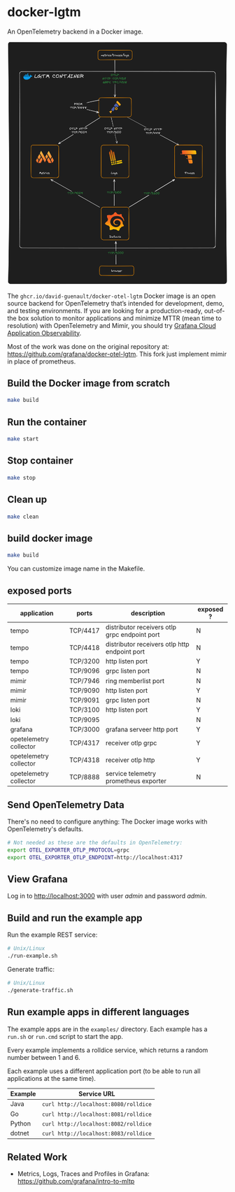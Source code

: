 # docker-lgtm

An OpenTelemetry backend in a Docker image.

![Components included in the Docker image: OpenTelemetry collector, Mimir, Tempo, Loki, Grafana](./img/overview.png)

The `ghcr.io/david-guenault/docker-otel-lgtm` Docker image is an open source backend for OpenTelemetry that’s intended for development, demo, and testing environments. If you are looking for a production-ready, out-of-the box solution to monitor applications and minimize MTTR (mean time to resolution) with OpenTelemetry and Mimir, you should try [Grafana Cloud Application Observability](https://grafana.com/products/cloud/application-observability/).

Most of the work was done on the original repository at: https://github.com/grafana/docker-otel-lgtm. This fork just implement mimir in place of prometheus. 


## Build the Docker image from scratch

```sh
make build
```

## Run the container

```sh
make start
```

## Stop container

```sh
make stop
```

## Clean up

```sh
make clean
```

## build docker image

```sh
make build
```

You can customize image name in the Makefile. 

## exposed ports

|application|ports|description|exposed ?|
|---|---|---|---|
|tempo|TCP/4417|distributor receivers otlp grpc endpoint port|N|
|tempo|TCP/4418|distributor receivers otlp http endpoint port|N|
|tempo|TCP/3200|http listen port|Y|
|tempo|TCP/9096|grpc listen port|N|
|mimir|TCP/7946|ring memberlist port|N|
|mimir|TCP/9090|http listen port|Y|
|mimir|TCP/9091|grpc listen port|N|
|loki|TCP/3100|http listen port|Y|
|loki|TCP/9095||N|
|grafana|TCP/3000|grafana serveer http port|Y|
|opetelemetry collector|TCP/4317|receiver otlp grpc|Y|
|opetelemetry collector|TCP/4318|receiver otlp http|Y|
|opetelemetry collector|TCP/8888|service telemetry prometheus exporter|N|

## Send OpenTelemetry Data

There's no need to configure anything: The Docker image works with OpenTelemetry's defaults.

```sh
# Not needed as these are the defaults in OpenTelemetry:
export OTEL_EXPORTER_OTLP_PROTOCOL=grpc
export OTEL_EXPORTER_OTLP_ENDPOINT=http://localhost:4317
```

## View Grafana

Log in to [http://localhost:3000](http://localhost:3000) with user _admin_ and password _admin_.


## Build and run the example app

Run the example REST service:

```sh
# Unix/Linux
./run-example.sh
```

Generate traffic:

```sh
# Unix/Linux
./generate-traffic.sh
```

## Run example apps in different languages

The example apps are in the `examples/` directory.
Each example has a `run.sh` or `run.cmd` script to start the app.

Every example implements a rolldice service, which returns a random number between 1 and 6.

Each example uses a different application port (to be able to run all applications at the same time).

| Example | Service URL                           |
|---------|---------------------------------------|
| Java    | `curl http://localhost:8080/rolldice` |
| Go      | `curl http://localhost:8081/rolldice` |
| Python  | `curl http://localhost:8082/rolldice` |
| dotnet  | `curl http://localhost:8083/rolldice` |

## Related Work

* Metrics, Logs, Traces and Profiles in Grafana: <https://github.com/grafana/intro-to-mltp>
